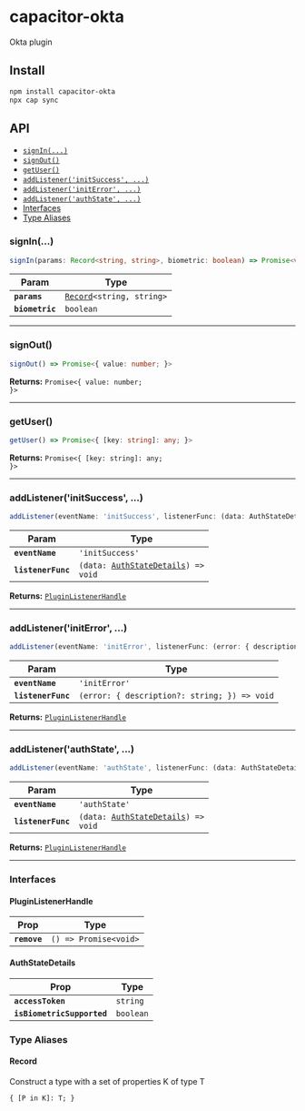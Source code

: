 # capacitor-okta

Okta plugin

## Install

```bash
npm install capacitor-okta
npx cap sync
```

## API

<docgen-index>

* [`signIn(...)`](#signin)
* [`signOut()`](#signout)
* [`getUser()`](#getuser)
* [`addListener('initSuccess', ...)`](#addlistenerinitsuccess)
* [`addListener('initError', ...)`](#addlisteneriniterror)
* [`addListener('authState', ...)`](#addlistenerauthstate)
* [Interfaces](#interfaces)
* [Type Aliases](#type-aliases)

</docgen-index>

<docgen-api>
<!--Update the source file JSDoc comments and rerun docgen to update the docs below-->

### signIn(...)

```typescript
signIn(params: Record<string, string>, biometric: boolean) => Promise<void>
```

| Param           | Type                                                            |
| --------------- | --------------------------------------------------------------- |
| **`params`**    | <code><a href="#record">Record</a>&lt;string, string&gt;</code> |
| **`biometric`** | <code>boolean</code>                                            |

--------------------


### signOut()

```typescript
signOut() => Promise<{ value: number; }>
```

**Returns:** <code>Promise&lt;{ value: number; }&gt;</code>

--------------------


### getUser()

```typescript
getUser() => Promise<{ [key: string]: any; }>
```

**Returns:** <code>Promise&lt;{ [key: string]: any; }&gt;</code>

--------------------


### addListener('initSuccess', ...)

```typescript
addListener(eventName: 'initSuccess', listenerFunc: (data: AuthStateDetails) => void) => PluginListenerHandle
```

| Param              | Type                                                                             |
| ------------------ | -------------------------------------------------------------------------------- |
| **`eventName`**    | <code>'initSuccess'</code>                                                       |
| **`listenerFunc`** | <code>(data: <a href="#authstatedetails">AuthStateDetails</a>) =&gt; void</code> |

**Returns:** <code><a href="#pluginlistenerhandle">PluginListenerHandle</a></code>

--------------------


### addListener('initError', ...)

```typescript
addListener(eventName: 'initError', listenerFunc: (error: { description?: string; }) => void) => PluginListenerHandle
```

| Param              | Type                                                       |
| ------------------ | ---------------------------------------------------------- |
| **`eventName`**    | <code>'initError'</code>                                   |
| **`listenerFunc`** | <code>(error: { description?: string; }) =&gt; void</code> |

**Returns:** <code><a href="#pluginlistenerhandle">PluginListenerHandle</a></code>

--------------------


### addListener('authState', ...)

```typescript
addListener(eventName: 'authState', listenerFunc: (data: AuthStateDetails) => void) => PluginListenerHandle
```

| Param              | Type                                                                             |
| ------------------ | -------------------------------------------------------------------------------- |
| **`eventName`**    | <code>'authState'</code>                                                         |
| **`listenerFunc`** | <code>(data: <a href="#authstatedetails">AuthStateDetails</a>) =&gt; void</code> |

**Returns:** <code><a href="#pluginlistenerhandle">PluginListenerHandle</a></code>

--------------------


### Interfaces


#### PluginListenerHandle

| Prop         | Type                                      |
| ------------ | ----------------------------------------- |
| **`remove`** | <code>() =&gt; Promise&lt;void&gt;</code> |


#### AuthStateDetails

| Prop                       | Type                 |
| -------------------------- | -------------------- |
| **`accessToken`**          | <code>string</code>  |
| **`isBiometricSupported`** | <code>boolean</code> |


### Type Aliases


#### Record

Construct a type with a set of properties K of type T

<code>{ [P in K]: T; }</code>

</docgen-api>
